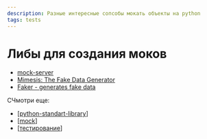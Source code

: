 ```yaml
---
description: Разные интересные сопсобы мокать объекты на python
tags: tests
---
```

# Либы для создания моков

- [mock-server](https://github.com/tomashanacek/mock-server)
- [Mimesis: The Fake Data Generator](https://github.com/lk-geimfari/mimesis)
- [Faker - generates fake data](https://faker.readthedocs.io/en/master/)

СЧмотри еще:

- [[python-standart-library]]
- [[mock]]
- [[тестирование]]

[//begin]: # "Autogenerated link references for markdown compatibility"
[python-standart-library]: ../lists/python-standart-library "Стандартная библиотека python - список заметок"
[mock]: mock "Mock-тесты"
[тестирование]: ../lists/тестирование "Основные принципы тестровния"
[//end]: # "Autogenerated link references"